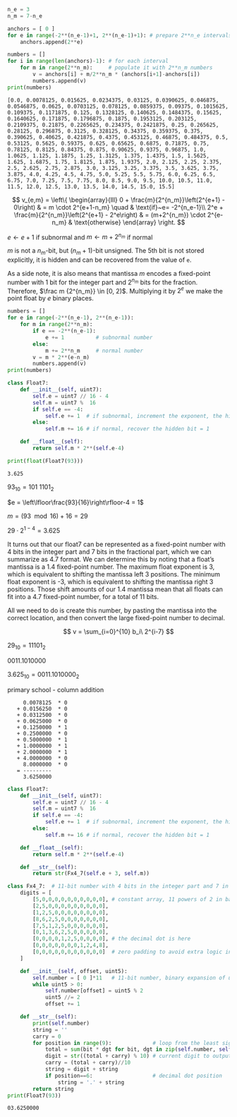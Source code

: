 
```py linenums="1" hl_lines="11"
n_e = 3
n_m = 7-n_e

anchors = [ 0 ]
for e in range(-2**(n_e-1)+1, 2**(n_e-1)+1): # prepare 2**n_e intervals
    anchors.append(2**e)

numbers = []
for i in range(len(anchors)-1): # for each interval
    for m in range(2**n_m):     # populate it with 2**n_m numbers
        v = anchors[i] + m/2**n_m * (anchors[i+1]-anchors[i])
        numbers.append(v)
print(numbers)
```

```
[0.0, 0.0078125, 0.015625, 0.0234375, 0.03125, 0.0390625, 0.046875, 0.0546875, 0.0625, 0.0703125, 0.078125, 0.0859375, 0.09375, 0.1015625, 0.109375, 0.1171875, 0.125, 0.1328125, 0.140625, 0.1484375, 0.15625, 0.1640625, 0.171875, 0.1796875, 0.1875, 0.1953125, 0.203125, 0.2109375, 0.21875, 0.2265625, 0.234375, 0.2421875, 0.25, 0.265625, 0.28125, 0.296875, 0.3125, 0.328125, 0.34375, 0.359375, 0.375, 0.390625, 0.40625, 0.421875, 0.4375, 0.453125, 0.46875, 0.484375, 0.5, 0.53125, 0.5625, 0.59375, 0.625, 0.65625, 0.6875, 0.71875, 0.75, 0.78125, 0.8125, 0.84375, 0.875, 0.90625, 0.9375, 0.96875, 1.0, 1.0625, 1.125, 1.1875, 1.25, 1.3125, 1.375, 1.4375, 1.5, 1.5625, 1.625, 1.6875, 1.75, 1.8125, 1.875, 1.9375, 2.0, 2.125, 2.25, 2.375, 2.5, 2.625, 2.75, 2.875, 3.0, 3.125, 3.25, 3.375, 3.5, 3.625, 3.75, 3.875, 4.0, 4.25, 4.5, 4.75, 5.0, 5.25, 5.5, 5.75, 6.0, 6.25, 6.5, 6.75, 7.0, 7.25, 7.5, 7.75, 8.0, 8.5, 9.0, 9.5, 10.0, 10.5, 11.0, 11.5, 12.0, 12.5, 13.0, 13.5, 14.0, 14.5, 15.0, 15.5]
```

$$
v_{e,m} = \left\{
\begin{array}{lll}
0 + \frac{m}{2^{n_m}}\left(2^{e+1} - 0\right) & = m \cdot 2^{e+1-n_m} \quad & \text{if}~e= -2^{n_e-1}\\
 2^e + \frac{m}{2^{n_m}}\left(2^{e+1} - 2^e\right) & = (m+2^{n_m}) \cdot 2^{e-n_m}  & \text{otherwise}
\end{array}
\right.
$$

$e\leftarrow e+1$ if subnormal and $m\leftarrow m+2^{n_m}$ if normal

$m$ is not a $n_m$-bit, but $(n_m+1)$-bit unsigned. The 5th bit is not stored explicitly, it is hidden and can be recovered from the value of `e`.

As a side note, it is also means that mantissa $m$ encodes a fixed-point number with 1 bit for the integer part and $2^{n_m}$ bits for the fraction.
Therefore, $\frac m {2^{n_m}} \in [0, 2)$.
Multiplying it by $2^e$ we make the point float by $e$ binary places.


```py linenums="1" hl_lines="5 7"
numbers = []
for e in range(-2**(n_e-1), 2**(n_e-1)):
    for m in range(2**n_m):
        if e == -2**(n_e-1):
            e += 1          # subnormal number
        else:
            m += 2**n_m     # normal number
        v = m * 2**(e-n_m)
        numbers.append(v)
print(numbers)
```

```py linenums="1"
class Float7:
    def __init__(self, uint7):
        self.e = uint7 // 16 - 4
        self.m = uint7 %  16
        if self.e == -4:
            self.e += 1  # if subnormal, increment the exponent, the hidden bit = 0
        else:
            self.m += 16 # if normal, recover the hidden bit = 1

    def __float__(self):
        return self.m * 2**(self.e-4)

print(float(Float7(93)))
```

```
3.625
```

$93_{10} = 101\ 1101_2$

$e = \left\lfloor\frac{93}{16}\right\rfloor-4 = 1$

$m = (93 \mod 16) + 16 = 29$

$29 \cdot 2^{1-4} = 3.625$


It turns out that our float7 can be represented as a fixed-point number with 4 bits in the integer part and 7 bits in the fractional part, which we can summarize as 4.7 format.
We can determine this by noting that a float’s mantissa is a 1.4 fixed-point number.
The maximum float exponent is 3, which is equivalent to shifting the mantissa left 3 positions.
The minimum float exponent is -3, which is equivalent to shifting the mantissa right 3 positions.
Those shift amounts of our 1.4 mantissa mean that all floats can fit into a 4.7 fixed-point number, for a total of 11 bits.

All we need to do is create this number, by pasting the mantissa into the correct location, and then convert the large fixed-point number to decimal.

$$
v = \sum_{i=0}^{10} b_i\ 2^{i-7}
$$


$29_{10} = 11101_2$

0011.1010000



$3.625_{10} =  0011.1010000_2$

primary school - column addition
```
     0.0078125  * 0
   + 0.0156250  * 0
   + 0.0312500  * 0
   + 0.0625000  * 0
   + 0.1250000  * 1
   + 0.2500000  * 0
   + 0.5000000  * 1
   + 1.0000000  * 1
   + 2.0000000  * 1
   + 4.0000000  * 0
     8.0000000  * 0
   = ---------
     3.6250000
```


```py linenums="1" hl_lines="14"
class Float7:
    def __init__(self, uint7):
        self.e = uint7 // 16 - 4
        self.m = uint7 %  16
        if self.e == -4:
            self.e += 1  # if subnormal, increment the exponent, the hidden bit = 0
        else:
            self.m += 16 # if normal, recover the hidden bit = 1

    def __float__(self):
        return self.m * 2**(self.e-4)

    def __str__(self):
        return str(Fx4_7(self.e + 3, self.m))

class Fx4_7:  # 11-bit number with 4 bits in the integer part and 7 in the fraction
    digits = [
        [5,0,0,0,0,0,0,0,0,0,0], # constant array, 11 powers of 2 in base 10
        [2,5,0,0,0,0,0,0,0,0,0],
        [1,2,5,0,0,0,0,0,0,0,0],
        [8,6,2,5,0,0,0,0,0,0,0],
        [7,5,1,2,5,0,0,0,0,0,0],
        [0,1,3,6,2,5,0,0,0,0,0],
        [0,0,0,0,1,2,5,0,0,0,0], # the decimal dot is here
        [0,0,0,0,0,0,0,1,2,4,8],
        [0,0,0,0,0,0,0,0,0,0,0]  # zero padding to avoid extra logic in line 41
    ]

    def __init__(self, offset, uint5):
        self.number = [ 0 ]*11   # 11-bit number, binary expansion of uint5 * 2**offset
        while uint5 > 0:
            self.number[offset] = uint5 % 2
            uint5 //= 2
            offset += 1

    def __str__(self):
        print(self.number)
        string = ''
        carry = 0
        for position in range(9):             # loop from the least significant digit to the most significant
            total = sum(bit * dgt for bit, dgt in zip(self.number, self.digits[position])) # sum of 11 digits
            digit = str((total + carry) % 10) # current digit to output
            carry = (total + carry)//10
            string = digit + string
            if position==6:                   # decimal dot position
                string = '.' + string
        return string
print(Float7(93))
```

```
03.6250000
```


